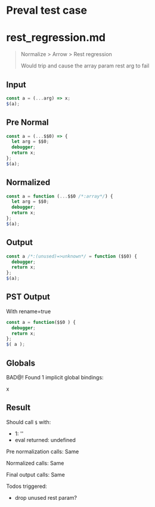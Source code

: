 # Preval test case

# rest_regression.md

> Normalize > Arrow > Rest regression
>
> Would trip and cause the array param rest arg to fail

## Input

`````js filename=intro
const a = (...arg) => x;
$(a);
`````

## Pre Normal


`````js filename=intro
const a = (...$$0) => {
  let arg = $$0;
  debugger;
  return x;
};
$(a);
`````

## Normalized


`````js filename=intro
const a = function (...$$0 /*:array*/) {
  let arg = $$0;
  debugger;
  return x;
};
$(a);
`````

## Output


`````js filename=intro
const a /*:(unused)=>unknown*/ = function ($$0) {
  debugger;
  return x;
};
$(a);
`````

## PST Output

With rename=true

`````js filename=intro
const a = function($$0 ) {
  debugger;
  return x;
};
$( a );
`````

## Globals

BAD@! Found 1 implicit global bindings:

x

## Result

Should call `$` with:
 - 1: '<function>'
 - eval returned: undefined

Pre normalization calls: Same

Normalized calls: Same

Final output calls: Same

Todos triggered:
- drop unused rest param?